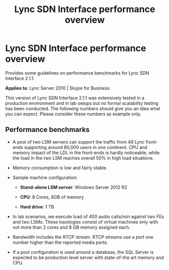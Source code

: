 ﻿---
title: Lync SDN Interface performance overview
TOCTitle: Lync SDN Interface performance overview
ms:assetid: 2ba10414-fcc4-40be-b87e-dc52f517c626
ms:mtpsurl: https://msdn.microsoft.com/en-us/library/Dn912667(v=office.15)
ms:contentKeyID: 64126837
ms.date: 03/04/2016
mtps_version: v=office.15
---

# Lync SDN Interface performance overview

Provides some guidelines on performance benchmarks for Lync SDN Interface 2.1.1.

**Applies to**: Lync Server 2010 | Skype for Business

This version of Lync SDN Interface 2.1.1 was extensively tested in a production environment and in lab setups but no formal scalability testing has been conducted. The following numbers should give you an idea what you can expect. Please consider these numbers as example only.

## Performance benchmarks

- A pool of two LSM servers can support the traffic from 48 Lync front-ends supporting around 80,000 users in one continent. CPU and memory impact of the LDL in the front-ends is hardly noticeable, while the load in the two LSM reaches overall 50% in high load situations.

- Memory consumption is low and fairly stable.

- Sample machine configuration:
    
   - **Stand-alone LSM server**: Windows Server 2012 R2
    
   - **CPU**: 8 Cores, 8GB of memory
    
   - **Hard drive**: 1 TB

- In lab scenarios, we execute load of 400 audio calls/min against two FEs and two LSMs. These topologies consist of virtual machines only with not more than 2 cores and 8 GB memory assigned each.

- Bandwidth includes the RTCP stream. RTCP streams use a port one number higher than the reported media ports.

- If a pool configuration is used around a database, the SQL Server is expected to be production level server with state-of-the art memory and CPU.


